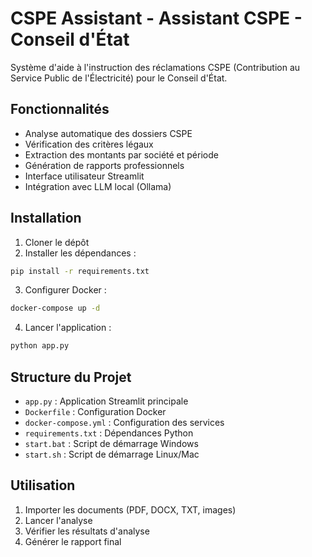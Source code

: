 # CSPE Assistant - Assistant CSPE - Conseil d'État

Système d'aide à l'instruction des réclamations CSPE (Contribution au Service Public de l'Électricité) pour le Conseil d'État.

## Fonctionnalités

- Analyse automatique des dossiers CSPE
- Vérification des critères légaux
- Extraction des montants par société et période
- Génération de rapports professionnels
- Interface utilisateur Streamlit
- Intégration avec LLM local (Ollama)

## Installation

1. Cloner le dépôt
2. Installer les dépendances :
```bash
pip install -r requirements.txt
```

3. Configurer Docker :
```bash
docker-compose up -d
```

4. Lancer l'application :
```bash
python app.py
```

## Structure du Projet

- `app.py` : Application Streamlit principale
- `Dockerfile` : Configuration Docker
- `docker-compose.yml` : Configuration des services
- `requirements.txt` : Dépendances Python
- `start.bat` : Script de démarrage Windows
- `start.sh` : Script de démarrage Linux/Mac

## Utilisation

1. Importer les documents (PDF, DOCX, TXT, images)
2. Lancer l'analyse
3. Vérifier les résultats d'analyse
4. Générer le rapport final
